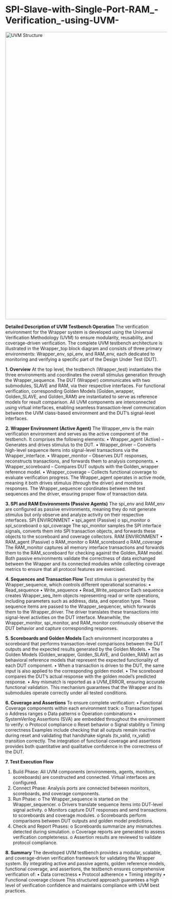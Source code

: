 # SPI-Slave-with-Single-Port-RAM_-Verification_-using-UVM-
<img width="1152" height="896" alt="UVM Structure" src="https://github.com/user-attachments/assets/2576bd8d-ea7a-40e9-abee-1f9f82a2aba4" />

**Detailed Description of UVM Testbench Operation**
The verification environment for the Wrapper system is developed using the Universal Verification 
Methodology (UVM) to ensure modularity, reusability, and coverage-driven verification. 
The complete UVM testbench architecture is illustrated in the Wrapper_top block diagram and consists of 
three primary environments: 
Wrapper_env, spi_env, and RAM_env, each dedicated to monitoring and verifying a specific part of the 
Design Under Test (DUT). 

**1. Overview** 
At the top level, the testbench (Wrapper_test) instantiates the three environments and coordinates the 
overall stimulus generation through the Wrapper_sequence. 
The DUT (Wrapper) communicates with two submodules, SLAVE and RAM, via their respective 
interfaces. 
For functional verification, corresponding Golden Models (Golden_wrapper, Golden_SLAVE, and 
Golden_RAM) are instantiated to serve as reference models for result comparison. 
All UVM components are interconnected using virtual interfaces, enabling seamless transaction-level 
communication between the UVM class-based environment and the DUT’s signal-level interfaces. 

**2. Wrapper Environment (Active Agent)** 
The Wrapper_env is the main verification environment and serves as the active component of the 
testbench. 
It comprises the following elements: 
• Wrapper_agent (Active) – Generates and drives stimulus to the DUT. 
• Wrapper_driver – Converts high-level sequence items into signal-level transactions via the 
Wrapper_interface. 
• Wrapper_monitor – Observes DUT responses, reconstructs transactions, and forwards them to 
analysis components. 
• Wrapper_scoreboard – Compares DUT outputs with the Golden_wrapper reference model. 
• Wrapper_coverage – Collects functional coverage to evaluate verification progress. 
The Wrapper_agent operates in active mode, meaning it both drives stimulus (through the driver) and 
monitors responses. 
The Wrapper_sequencer coordinates between the test sequences and the driver, ensuring proper flow of 
transaction data. 

**3. SPI and RAM Environments (Passive Agents)** 
The spi_env and RAM_env are configured as passive environments, meaning they do not generate 
stimulus but only observe and analyze activity on their respective interfaces. 
SPI ENVIRONMENT 
• spi_agent (Passive) 
o spi_monitor 
o spi_scoreboard 
o spi_coverage 
The spi_monitor samples the SPI interface signals, converts them into SPI transaction objects, and forwards 
these objects to the scoreboard and coverage collectors. 
RAM ENVIRONMENT 
• RAM_agent (Passive) 
o RAM_monitor 
o RAM_scoreboard 
o RAM_coverage 
The RAM_monitor captures all memory interface transactions and forwards them to the RAM_scoreboard 
for checking against the Golden_RAM model. 
Both passive environments validate the correctness of data exchanged between the Wrapper and its 
connected modules while collecting coverage metrics to ensure that all protocol features are exercised. 

**4. Sequences and Transaction Flow**
Test stimulus is generated by the Wrapper_sequence, which controls different operational scenarios: 
• Read_sequence 
• Write_sequence 
• Read_Write_sequence 
Each sequence creates Wrapper_seq_item objects representing read or write operations, including 
parameters such as address, data, and operation type. 
These sequence items are passed to the Wrapper_sequencer, which forwards them to the 
Wrapper_driver. 
The driver translates these transactions into signal-level activities on the DUT interface. 
Meanwhile, the Wrapper_monitor, spi_monitor, and RAM_monitor continuously observe the DUT 
behavior and capture corresponding responses.

**5. Scoreboards and Golden Models** 
Each environment incorporates a scoreboard that performs transaction-level comparisons between the DUT 
outputs and the expected results generated by the Golden Models. 
• The Golden Models (Golden_wrapper, Golden_SLAVE, and Golden_RAM) act as behavioral 
reference models that represent the expected functionality of each DUT component. 
• When a transaction is driven to the DUT, the same input is also applied to the corresponding golden 
model. 
• The scoreboard compares the DUT’s actual response with the golden model’s predicted response. 
• Any mismatch is reported as a UVM_ERROR, ensuring accurate functional validation. 
This mechanism guarantees that the Wrapper and its submodules operate correctly under all tested 
conditions. 

**6. Coverage and Assertions** 
To ensure complete verification: 
• Functional Coverage components within each environment track: 
o Transaction types 
o Address ranges 
o Data patterns 
o Operation combinations 
• SystemVerilog Assertions (SVA) are embedded throughout the environment to verify: 
o Protocol compliance 
o Reset behavior 
o Signal stability 
o Timing correctness 
Examples include checking that all outputs remain inactive during reset and validating that handshake 
signals (tx_valid, rx_valid) transition correctly. 
The integration of functional coverage and assertions provides both quantitative and qualitative 
confidence in the correctness of the DUT. 

**7. Test Execution Flow** 
1. Build Phase: 
All UVM components (environments, agents, monitors, scoreboards) are constructed and connected. 
Virtual interfaces are configured. 
2. Connect Phase: 
Analysis ports are connected between monitors, scoreboards, and coverage components. 
3. Run Phase: 
o The Wrapper_sequence is started on the Wrapper_sequencer. 
o Drivers translate sequence items into DUT-level signal activity. 
o Monitors capture DUT responses and send transactions to scoreboards and coverage 
modules. 
o Scoreboards perform comparisons between DUT outputs and golden model predictions.
4. Check and Report Phases: 
o Scoreboards summarize any mismatches detected during simulation. 
o Coverage reports are generated to assess verification completeness. 
o Assertion results are reviewed to validate protocol compliance.

**8. Summary** 
The developed UVM testbench provides a modular, scalable, and coverage-driven verification 
framework for validating the Wrapper system. 
By integrating active and passive agents, golden reference models, functional coverage, and assertions, 
the testbench ensures comprehensive verification of: 
• Data correctness 
• Protocol adherence 
• Timing integrity 
• Functional coverage closure 
This structured approach guarantees a high level of verification confidence and maintains compliance with 
UVM best practices.
